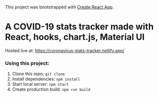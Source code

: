This project was bootstrapped with [Create React App](https://github.com/facebook/create-react-app).

# A COVID-19 stats tracker made with React, hooks, chart.js, Material UI  
  
Hosted live at: https://coronavirus-stats-tracker.netlify.app/

### Using this project:

1. Clone this repo: ``` git clone ```
2. Install dependencies: ``` npm install ```
3. Start local server: ``` npm start ```
4. Create production build: ```npm run build ``` 
